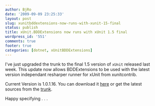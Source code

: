 ```yaml
---
author: BjRo
date: '2009-09-09 23:25:33'
layout: post
slug: xunitbddextensions-now-runs-with-xunit-15-final
status: publish
title: xUnit.BDDExtensions now runs with xUnit 1.5 final
wordpress_id: '551'
comments: true
footer: true
categories: [dotnet, xUnitBDDExtensions]
---
```


I've just upgraded the trunk to the final 1.5 version of `xUnit` released last week. This update now allows BDDExtensions to be used with the
latest version independant resharper runner for xUnit from xunitcontrib.

Current Version is 1.0.1.16. You can download it [here](http://xunitbddextensions.googlecode.com/files/xunit.bddextensions.1.0.1.16.zip)
or get the latest sources from the [trunk](http://xunitbddextensions.googlecode.com/svn/trunk/). 

Happy specifying . . .
